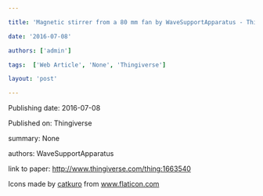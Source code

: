 ---
title: 'Magnetic stirrer from a 80 mm fan by WaveSupportApparatus - Thingiverse'
date: '2016-07-08'
authors: ['admin']
tags:  ['Web Article', 'None', 'Thingiverse']
layout: 'post'
---
Publishing date: 2016-07-08

Published on: Thingiverse

summary: None

authors: WaveSupportApparatus

link to paper: http://www.thingiverse.com/thing:1663540

Icons made by <a href="https://www.flaticon.com/free-icon/bookshelves_3576884" title="catkuro">catkuro</a> from <a href="https://www.flaticon.com/" title="Flaticon"> www.flaticon.com</a>